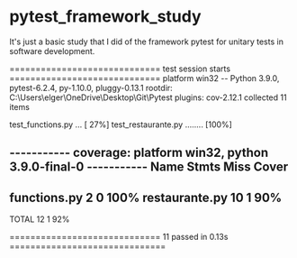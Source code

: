 # pytest_framework_study

It's just a basic study that I did of the framework pytest for unitary tests in software development.

﻿============================= test session starts =============================
platform win32 -- Python 3.9.0, pytest-6.2.4, py-1.10.0, pluggy-0.13.1
rootdir: C:\Users\elger\OneDrive\Desktop\Git\Pytest
plugins: cov-2.12.1
collected 11 items

test_functions.py ...                                                    [ 27%]
test_restaurante.py ........                                             [100%]

----------- coverage: platform win32, python 3.9.0-final-0 -----------
Name             Stmts   Miss  Cover
------------------------------------
functions.py         2      0   100%
restaurante.py      10      1    90%
------------------------------------
TOTAL               12      1    92%


============================= 11 passed in 0.13s ==============================
